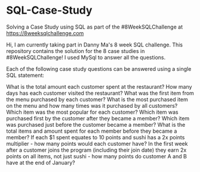 # SQL-Case-Study
Solving a Case Study using SQL as part of the #8WeekSQLChallenge at https://8weeksqlchallenge.com 

Hi, I am currently taking part in Danny Ma's 8 week SQL challenge. This repository contains the solution for the 8 case studies in #8WeekSQLChallenge! I used MySql to answer all the questions.


Each of the following case study questions can be answered using a single SQL statement:

What is the total amount each customer spent at the restaurant?
How many days has each customer visited the restaurant?
What was the first item from the menu purchased by each customer?
What is the most purchased item on the menu and how many times was it purchased by all customers?
Which item was the most popular for each customer?
Which item was purchased first by the customer after they became a member?
Which item was purchased just before the customer became a member?
What is the total items and amount spent for each member before they became a member?
If each $1 spent equates to 10 points and sushi has a 2x points multiplier - how many points would each customer have?
In the first week after a customer joins the program (including their join date) they earn 2x points on all items, not just sushi - how many points do customer A and B have at the end of January?
